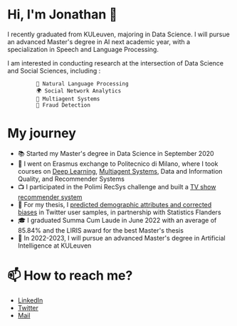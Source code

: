 # Hi, I'm Jonathan 👋

I recently graduated from KULeuven, majoring in Data Science. I will pursue an advanced Master's degree in AI next academic year, with a specialization in Speech and Language Processing.

I am interested in conducting research at the intersection of Data Science and Social Sciences, 
including : 

             💬 Natural Language Processing
             🌍 Social Network Analytics
             👥 Multiagent Systems 
             💸 Fraud Detection
             
            
# My journey 

- 📚 Started my Master's degree in Data Science in September 2020
- 🍕 I went on Erasmus exchange to Politecnico di Milano, where I took courses on [Deep Learning](https://github.com/jtonglet/Deep-Learning-Homework), [Multiagent Systems](https://github.com/jtonglet/Nash_Q_Learning), Data and Information Quality, and Recommender Systems
- 📺 I participated in the Polimi RecSys challenge and built a [TV show recommender system](https://github.com/jtonglet/Recommender-Systems-Polimi)
- 🐤 For my thesis, I  [predicted demographic attributes and corrected biases](https://github.com/jtonglet/Twitter-Selection-Bias) in Twitter user samples, in partnership with Statistics Flanders
- 🎓 I graduated Summa Cum Laude in June 2022 with an average of 85.84% and the LIRIS award for the best Master's thesis
- 🤖 In 2022-2023, I will pursue an advanced Master's degree in Artificial Intelligence at KULeuven


# 📫 How to reach me?
- [LinkedIn](https://www.linkedin.com/in/jonathan-tonglet/)
- [Twitter](https://twitter.com/TongletJ)
- <a href="mailto:jonathan.tonglet@gmail.com">Mail</href>

<!---
jtonglet/jtonglet is a ✨ special ✨ repository because its `README.md` (this file) appears on your GitHub profile.
You can click the Preview link to take a look at your changes.
--->
